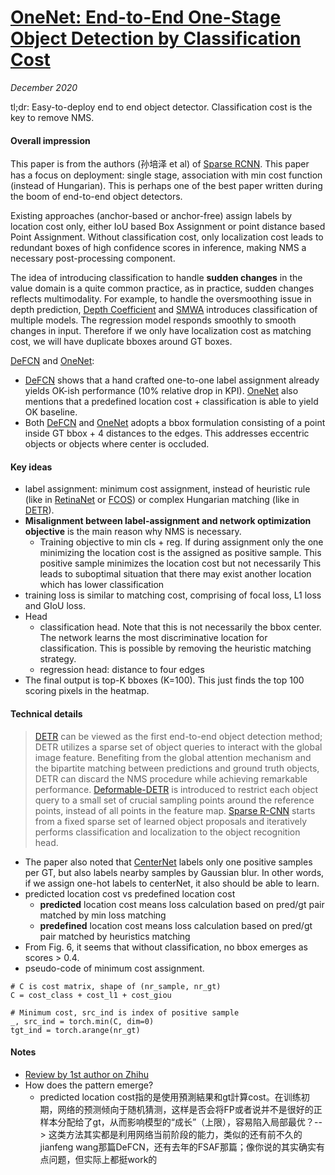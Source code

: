# [OneNet: End-to-End One-Stage Object Detection by Classification Cost](https://arxiv.org/abs/2012.05780)

_December 2020_

tl;dr: Easy-to-deploy end to end object detector. Classification cost is the key to remove NMS.

#### Overall impression
This paper is from the authors (孙培泽 et al) of [Sparse RCNN](sparse_rcnn.md). This paper has a focus on deployment: single stage, association with min cost function (instead of Hungarian). This is perhaps one of the best paper written during the boom of end-to-end object detectors. 

Existing approaches (anchor-based or anchor-free) assign labels by location cost only, either IoU based Box Assignment or point distance based Point Assignment. Without classification cost, only localization cost leads to redundant boxes of high confidence scores in inference, making NMS a necessary post-processing component. 

The idea of introducing classification to handle **sudden changes** in the value domain is a quite common practice, as in practice, sudden changes reflects multimodality. For example, to handle the oversmoothing issue in depth prediction, [Depth Coefficient](depth_coeff.md) and [SMWA](smwa.md) introduces classification of multiple models. The regression model responds smoothly to smooth changes in input. Therefore if we only have localization cost as matching cost, we will have duplicate bboxes around GT boxes. 

[DeFCN](defcn.md) and [OneNet](onenet.md):

- [DeFCN](defcn.md) shows that a hand crafted one-to-one label assignment already yields OK-ish performance (10% relative drop in KPI). [OneNet](onenet.md) also mentions that a predefined location cost + classification is able to yield OK baseline.
- Both [DeFCN](defcn.md) and [OneNet](onenet.md) adopts a bbox formulation consisting of a point inside GT bbox + 4 distances to the edges. This addresses eccentric objects or objects where center is occluded. 


#### Key ideas
- label assignment: minimum cost assignment, instead of heuristic rule (like in [RetinaNet](retinanet.md) or [FCOS](fcos.md)) or complex Hungarian matching (like in [DETR](detr.md)).
- **Misalignment between label-assignment and network optimization objective** is the main reason why NMS is necessary. 
	- Training objective to min cls + reg. If during assignment only the one minimizing the location cost is the assigned as positive sample. This positive sample minimizes the location cost but not necessarily  This leads to suboptimal situation that there may exist another location which has lower classification
- training loss is similar to matching cost, comprising of focal loss, L1 loss and GIoU loss.
- Head 
	- classification head. Note that this is not necessarily the bbox center. The network learns the most discriminative location for classification. This is possible by removing the heuristic matching strategy.
	- regression head: distance to four edges
- The final output is top-K bboxes (K=100). This just finds the top 100 scoring pixels in the heatmap.

#### Technical details
> [DETR](detr.md) can be viewed as the first end-to-end object detection method; DETR utilizes a sparse set of object queries to interact with the global image feature. Benefiting from the global attention mechanism and the bipartite matching between predictions and ground truth objects, DETR can discard the NMS procedure while achieving remarkable performance. [Deformable-DETR](deformable_detr.md) is introduced to restrict each object query to a small set of crucial sampling points around the reference points, instead of all points in the feature map. [Sparse R-CNN](sparse_rcnn.md) starts from a fixed sparse set of learned object proposals and iteratively performs classification and localization to the object recognition head.

- The paper also noted that [CenterNet](centernet.md) labels only one positive samples per GT, but also labels nearby samples by Gaussian blur. In other words, if we assign one-hot labels to centerNet, it also should be able to learn.
- predicted location cost vs predefined location cost
	- **predicted** location cost means loss calculation based on pred/gt pair matched by min loss matching
	- **predefined** location cost means loss calculation based on pred/gt pair matched by heuristics matching
- From Fig. 6, it seems that without classification, no bbox emerges as scores > 0.4.
- pseudo-code of minimum cost assignment.

```
# C is cost matrix, shape of (nr_sample, nr_gt)
C = cost_class + cost_l1 + cost_giou

# Minimum cost, src_ind is index of positive sample
_, src_ind = torch.min(C, dim=0)
tgt_ind = torch.arange(nr_gt)
```


#### Notes
- [Review by 1st author on Zhihu](https://zhuanlan.zhihu.com/p/336016003)
- How does the pattern emerge? 
	- predicted location cost指的是使用預測結果和gt計算cost。在训练初期，网络的预测倾向于随机猜测，这样是否会将FP或者说并不是很好的正样本分配给了gt，从而影响模型的“成长”（上限），容易陷入局部最优？--> 这类方法其实都是利用网络当前阶段的能力，类似的还有前不久的jianfeng wang那篇DeFCN，还有去年的FSAF那篇；像你说的其实确实有点问题，但实际上都挺work的
